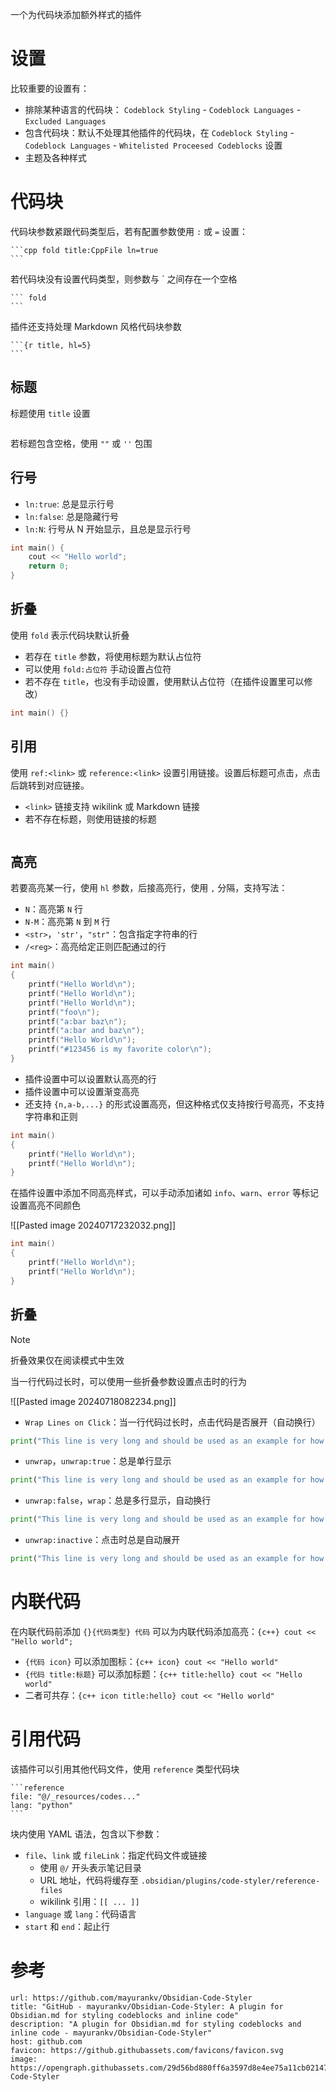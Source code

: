 一个为代码块添加额外样式的插件
# 设置

比较重要的设置有：
- 排除某种语言的代码块： `Codeblock Styling` - `Codeblock Languages` - `Excluded Languages`
- 包含代码块：默认不处理其他插件的代码块，在 `Codeblock Styling` - `Codeblock Languages` - `Whitelisted Proceesed Codeblocks` 设置
- 主题及各种样式
# 代码块

代码块参数紧跟代码类型后，若有配置参数使用 `:` 或 `=` 设置：

````
```cpp fold title:CppFile ln=true
```
````

若代码块没有设置代码类型，则参数与 \` 之间存在一个空格

````
``` fold
```
````

插件还支持处理 Markdown 风格代码块参数

````
```{r title, hl=5}
```
````
## 标题

标题使用 `title` 设置

```cpp title:test.cpp
```

若标题包含空格，使用 `""` 或 `''` 包围
## 行号

- `ln:true`: 总是显示行号
- `ln:false`: 总是隐藏行号
- `ln:N`: 行号从 N 开始显示，且总是显示行号

```cpp ln:2
int main() {
    cout << "Hello world";
    return 0;
}
```
## 折叠

使用 `fold` 表示代码块默认折叠
- 若存在 `title` 参数，将使用标题为默认占位符
- 可以使用 `fold:占位符` 手动设置占位符
- 若不存在 `title`，也没有手动设置，使用默认占位符（在插件设置里可以修改）

```cpp fold
int main() {}
```
## 引用

使用 `ref:<link>` 或 `reference:<link>` 设置引用链接。设置后标题可点击，点击后跳转到对应链接。
- `<link>` 链接支持 wikilink 或 Markdown 链接
- 若不存在标题，则使用链接的标题

```cpp ref:[Baidu](https://www.baidu.com)
```
## 高亮

若要高亮某一行，使用 `hl` 参数，后接高亮行，使用 `,` 分隔，支持写法：
- `N`：高亮第 `N` 行
- `N-M`：高亮第 `N` 到 `M` 行
- `<str>`，`'str'`，`"str"`：包含指定字符串的行
- `/<reg>`：高亮给定正则匹配通过的行

```cpp hl:1,3-4,foo,'bar baz',"bar and baz",/#\w{6}/
int main() 
{
    printf("Hello World\n");
    printf("Hello World\n");
    printf("Hello World\n");
    printf("foo\n");
    printf("a:bar baz\n");
    printf("a:bar and baz\n");
    printf("Hello World\n");
    printf("#123456 is my favorite color\n");
}
```

- 插件设置中可以设置默认高亮的行
- 插件设置中可以设置渐变高亮
- 还支持 `{n,a-b,...}` 的形式设置高亮，但这种格式仅支持按行号高亮，不支持字符串和正则

```cpp {1,3-4}
int main() 
{
    printf("Hello World\n");
    printf("Hello World\n");
}
```

在插件设置中添加不同高亮样式，可以手动添加诸如 `info`、`warn`、`error` 等标记设置高亮不同颜色

![[Pasted image 20240717232032.png]]

```cpp info:1 warn:2 error:3
int main() 
{
    printf("Hello World\n");
    printf("Hello World\n");
}
```
## 折叠

> [!note]
> 折叠效果仅在阅读模式中生效

当一行代码过长时，可以使用一些折叠参数设置点击时的行为

![[Pasted image 20240718082234.png]]
- `Wrap Lines on Click`：当一行代码过长时，点击代码是否展开（自动换行）

```python
print("This line is very long and should be used as an example for how the plugin deals with wrapping and unwrapping very long lines given the choice of codeblock parameters and settings.")
```

- `unwrap`，`unwrap:true`：总是单行显示

```python
print("This line is very long and should be used as an example for how the plugin deals with wrapping and unwrapping very long lines given the choice of codeblock parameters and settings.")
```

- `unwrap:false`，`wrap`：总是多行显示，自动换行

```python unwrap:false
print("This line is very long and should be used as an example for how the plugin deals with wrapping and unwrapping very long lines given the choice of codeblock parameters and settings.")
```

- `unwrap:inactive`：点击时总是自动展开

```python unwrap:inactive
print("This line is very long and should be used as an example for how the plugin deals with wrapping and unwrapping very long lines given the choice of codeblock parameters and settings.")
```
# 内联代码

在内联代码前添加 `{}{代码类型} 代码` 可以为内联代码添加高亮：`{c++} cout << "Hello world";`
- `{代码 icon}` 可以添加图标：`{c++ icon} cout << "Hello world"` 
- `{代码 title:标题}` 可以添加标题：`{c++ title:hello} cout << "Hello world"`
- 二者可共存：`{c++ icon title:hello} cout << "Hello world"`
# 引用代码

该插件可以引用其他代码文件，使用 `reference` 类型代码块

````
```reference
file: "@/_resources/codes..."
lang: "python"
```
````

块内使用 YAML 语法，包含以下参数：
- `file`、`link` 或 `fileLink`：指定代码文件或链接
	- 使用 ` @/ ` 开头表示笔记目录
	- URL 地址，代码将缓存至 `.obsidian/plugins/code-styler/reference-files`
	- wikilink 引用：`[[ ... ]]`
- `language` 或 `lang`：代码语言
- `start` 和 `end`：起止行

# 参考

```cardlink
url: https://github.com/mayurankv/Obsidian-Code-Styler
title: "GitHub - mayurankv/Obsidian-Code-Styler: A plugin for Obsidian.md for styling codeblocks and inline code"
description: "A plugin for Obsidian.md for styling codeblocks and inline code - mayurankv/Obsidian-Code-Styler"
host: github.com
favicon: https://github.githubassets.com/favicons/favicon.svg
image: https://opengraph.githubassets.com/29d56bd880ff6a3597d8e4ee75a11cb02147121732734dc01807cfed3194c25a/mayurankv/Obsidian-Code-Styler
```
